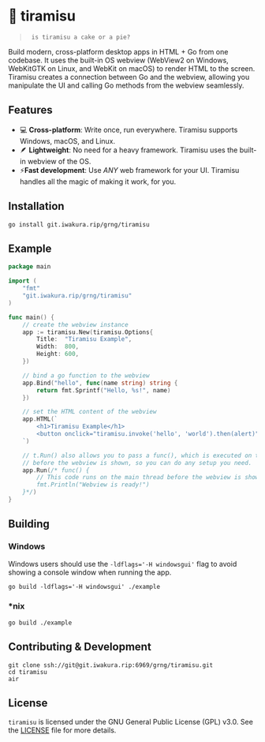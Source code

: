 # 🍥 tiramisu
> ` is tiramisu a cake or a pie?`

Build modern, cross-platform desktop apps in HTML + Go from one codebase. It uses the built-in OS webview (WebView2 on Windows, WebKitGTK on Linux, and WebKit on macOS) to render HTML to the screen. Tiramisu creates a connection between Go and the webview, allowing you manipulate the UI and calling Go methods from the webview seamlessly.

## Features
- 💻 **Cross-platform**: Write once, run everywhere. Tiramisu supports Windows, macOS, and Linux.
- 🪶 **Lightweight**: No need for a heavy framework. Tiramisu uses the built-in webview of the OS.
- ⚡**Fast development**: Use *ANY* web framework for  your UI. Tiramisu handles all the magic of making it work, for you.

## Installation
`go install git.iwakura.rip/grng/tiramisu`

## Example

```go
package main

import (
    "fmt"
    "git.iwakura.rip/grng/tiramisu"
)

func main() {
    // create the webview instance
    app := tiramisu.New(tiramisu.Options{
        Title:  "Tiramisu Example",
        Width:  800,
        Height: 600,
    })

    // bind a go function to the webview
    app.Bind("hello", func(name string) string {
        return fmt.Sprintf("Hello, %s!", name)
    })

    // set the HTML content of the webview
    app.HTML(`
        <h1>Tiramisu Example</h1>
        <button onclick="tiramisu.invoke('hello', 'world').then(alert)">Greet</button>
    `)

    // t.Run() also allows you to pass a func(), which is executed on the main thread
    // before the webview is shown, so you can do any setup you need.
    app.Run(/* func() {
        // This code runs on the main thread before the webview is shown
        fmt.Println("Webview is ready!")
    }*/)
}
```

## Building

### Windows
Windows users should use the `-ldflags='-H windowsgui'` flag to avoid showing a console window when running the app.
```
go build -ldflags='-H windowsgui' ./example
```

### *nix
```
go build ./example
```


## Contributing & Development
```
git clone ssh://git@git.iwakura.rip:6969/grng/tiramisu.git
cd tiramisu
air
```

## License
`tiramisu` is licensed under the GNU General Public License (GPL) v3.0. See the [LICENSE](LICENSE) file for more details.
